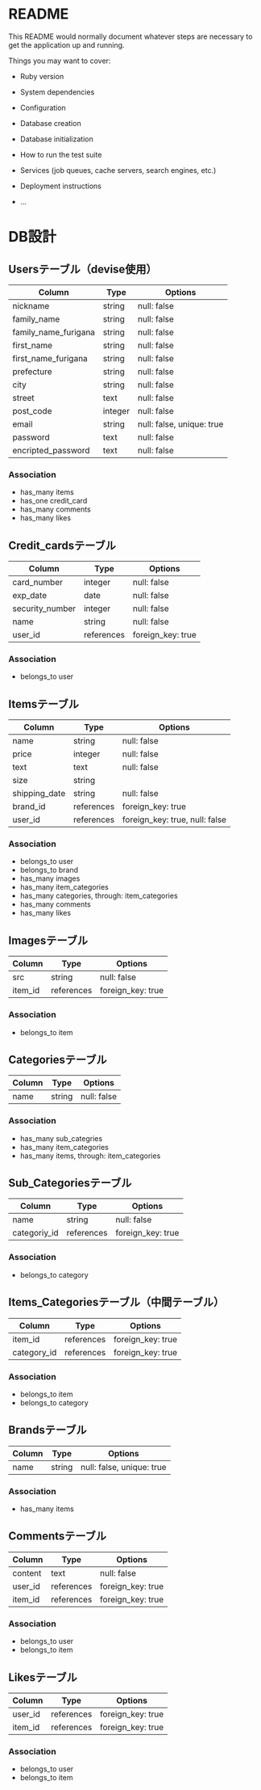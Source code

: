 # README

This README would normally document whatever steps are necessary to get the
application up and running.

Things you may want to cover:

* Ruby version

* System dependencies

* Configuration

* Database creation

* Database initialization

* How to run the test suite

* Services (job queues, cache servers, search engines, etc.)

* Deployment instructions

* ...


# DB設計

## Usersテーブル（devise使用）
|Column|Type|Options|
|------|----|-------|
|nickname|string|null: false|
|family_name|string|null: false|
|family_name_furigana|string|null: false|
|first_name|string|null: false|
|first_name_furigana|string|null: false|
|prefecture|string|null: false|
|city|string|null: false|
|street|text|null: false|
|post_code|integer|null: false|
|email|string|null: false, unique: true|
|password|text|null: false|
|encripted_password|text|null: false|

### Association
* has_many items
* has_one credit_card
* has_many comments
* has_many likes

## Credit_cardsテーブル
|Column|Type|Options|
|------|----|-------|
|card_number|integer|null: false|
|exp_date|date|null: false|
|security_number|integer|null: false|
|name|string|null: false|
|user_id|references|foreign_key: true|

### Association
* belongs_to user

## Itemsテーブル
|Column|Type|Options|
|------|----|-------|
|name|string|null: false|
|price|integer|null: false|
|text|text|null: false|
|size|string||
|shipping_date|string|null: false|
|brand_id|references|foreign_key: true|
|user_id|references|foreign_key: true, null: false|

### Association
* belongs_to user
* belongs_to brand
* has_many images
* has_many item_categories
* has_many categories, through: item_categories
* has_many comments
* has_many likes


## Imagesテーブル
|Column|Type|Options|
|------|----|-------|
|src|string|null: false|
|item_id|references|foreign_key: true|

### Association
* belongs_to item


## Categoriesテーブル
|Column|Type|Options|
|------|----|-------|
|name|string|null: false|

### Association
* has_many sub_categries
* has_many item_categories
* has_many items, through: item_categories

## Sub_Categoriesテーブル
|Column|Type|Options|
|------|----|-------|
|name|string|null: false|
|categoriy_id|references|foreign_key: true|

### Association
* belongs_to category


## Items_Categoriesテーブル（中間テーブル）
|Column|Type|Options|
|------|----|-------|
|item_id|references|foreign_key: true|
|category_id|references|foreign_key: true|

### Association
* belongs_to item
* belongs_to category

## Brandsテーブル
|Column|Type|Options|
|------|----|-------|
|name|string|null: false, unique: true|

### Association
* has_many items

## Commentsテーブル
|Column|Type|Options|
|------|----|-------|
|content|text|null: false|
|user_id|references|foreign_key: true|
|item_id|references|foreign_key: true|

### Association
* belongs_to user
* belongs_to item

## Likesテーブル
|Column|Type|Options|
|------|----|-------|
|user_id|references|foreign_key: true|
|item_id|references|foreign_key: true|

### Association
* belongs_to user
* belongs_to item










